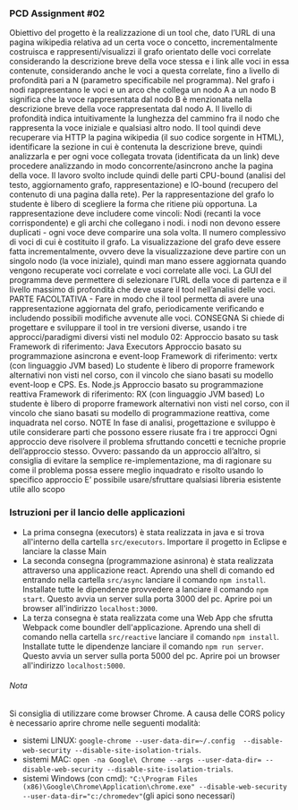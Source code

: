 ### PCD Assignment #02  				
Obiettivo del progetto è la realizzazione di un tool che, dato l’URL di una pagina wikipedia relativa ad un certa voce o concetto, incrementalmente costruisca e rappresenti/visualizzi il grafo orientato delle voci correlate considerando la descrizione breve della voce stessa e i link alle voci in essa contenute, considerando anche le voci a questa correlate, fino a livello di profondità pari a N (parametro specificabile nel programma).   Nel grafo i nodi rappresentano le voci e un arco che collega un nodo A a un nodo B significa che la voce rappresentata dal nodo  B è menzionata nella descrizione breve della voce rappresentata dal nodo A. Il livello di profondità indica intuitivamente la lunghezza del cammino fra il nodo che rappresenta la voce iniziale e qualsiasi altro nodo.   Il tool quindi deve recuperare via HTTP la pagina wikipedia (il suo codice sorgente in HTML), identificare la sezione in cui è contenuta la descrizione breve, quindi analizzarla e per ogni voce collegata trovata (identificata da un link) deve procedere analizzando in modo concorrente/asincrono anche la pagina della voce.  Il lavoro svolto include quindi delle parti CPU-bound (analisi del testo, aggiornamento grafo, rappresentazione) e IO-bound (recupero del contenuto di una pagina dalla rete).  Per la rappresentazione del grafo lo studente è libero di scegliere la forma che ritiene più opportuna.  La rappresentazione deve includere come vincoli: Nodi (recanti la voce corrispondente) e gli archi che collegano i nodi.  i nodi non devono essere duplicati - ogni voce deve comparire una sola volta. Il numero complessivo di voci di cui è costituito il grafo.  La visualizzazione del grafo deve essere fatta incrementalmente, ovvero deve la visualizzazione deve partire con un singolo nodo (la voce iniziale), quindi man mano essere aggiornata quando vengono recuperate voci correlate e voci correlate alle voci.  La GUI del programma deve permettere di selezionare l’URL della voce di partenza e il livello massimo di profondità che deve usare il tool nell’analisi delle voci.  PARTE FACOLTATIVA  -  Fare in modo che il tool permetta di avere una rappresentazione aggiornata del grafo, periodicamente verificando e includendo  possibili modifiche avvenute alle voci.   CONSEGNA  Si chiede di progettare e sviluppare il tool in tre versioni diverse, usando i tre approcci/paradigmi diversi visti nel modulo 02:  Approccio basato su task Framework di riferimento:  Java Executors Approccio basato su programmazione asincrona e event-loop Framework di riferimento: vertx (con linguaggio JVM based) Lo studente è libero di proporre framework alternativi non visti nel corso, con il vincolo che siano basati su modello event-loop e CPS. Es. Node.js  Approccio basato su programmazione reattiva Framework di riferimento: RX (con linguaggio JVM based)  Lo studente è libero di proporre framework alternativi non visti nel corso, con il vincolo che siano basati su modello di programmazione reattiva, come inquadrata nel corso. NOTE  In fase di analisi, progettazione e sviluppo  è utile considerare parti che possono essere riusate fra i tre approcci Ogni approccio deve risolvere il problema sfruttando concetti e tecniche proprie dell’approccio stesso. Ovvero: passando da un approccio all’altro, si consiglia di evitare la semplice re-implementazione, ma di ragionare su come il problema possa essere meglio inquadrato e risolto usando lo specifico approccio E’ possibile usare/sfruttare qualsiasi libreria esistente utile allo scopo


### Istruzioni per il lancio delle applicazioni

- La prima consegna (executors) è stata realizzata in java e si trova all'interno della cartella ```src/executors```. Importare il progetto in Eclipse e lanciare la classe Main
- La seconda consegna (programmazione asinrona) è stata realizzata attraverso una applicazione react. Aprendo una shell di comando ed entrando nella cartella ```src/async``` lanciare il comando ```npm install```. Installate tutte le dipendenze provvedere a lanciare il comando ```npm start```. Questo avvia un server sulla porta 3000 del pc. Aprire poi un browser all'indirizzo ```localhost:3000```.
- La terza consegna è stata realizzata come una Web App che sfrutta Webpack come boundler dell'applicazione. Aprendo una shell di comando nella cartella ```src/reactive``` lanciare il comando ```npm install```. Installate tutte le dipendenze lanciare il comando ```npm run server```. Questo avvia un server sulla porta 5000 del pc. Aprire poi un browser all'indirizzo ```localhost:5000```. 

###### Nota 
Si consiglia di utilizzare come browser Chrome. A causa delle CORS policy è necessario aprire chrome nelle seguenti modalità:
- sistemi LINUX: ```google-chrome --user-data-dir=~/.config  --disable-web-security --disable-site-isolation-trials```.
- sistemi MAC: ```open -na Google\ Chrome --args --user-data-dir= --disable-web-security --disable-site-isolation-trials```.
- sistemi Windows (con cmd): ```"C:\Program Files (x86)\Google\Chrome\Application\chrome.exe" --disable-web-security --user-data-dir="c:/chromedev"```(gli apici sono necessari)
